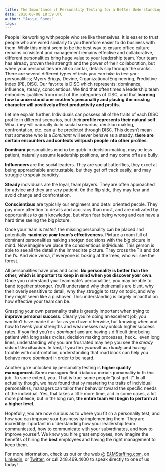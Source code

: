 ```yaml
---
title: The Importance of Personality Testing for a Better Understanding of your Team, Yourself, and Your Next Hire
date: 2016-08-08 18:59 UTC
author: "Jacqui Somes"
tags:
---
```


People like working with people who are like themselves. It is easier to trust people who are wired similarly to you therefore easier to do business with them. While this might seem to be the best way to ensure office culture remains consistent and management remains effective and collaborative, different personalities bring huge value to your leadership team. Your team has already proven their strength and the power of their collaboration, but when your personalities are all so similar, details slip through the cracks. There are several different types of tests you can take to test your personalities; Myers Briggs, Devine, Organizational Engineering, Predictive Index (PI), DISC. Our favorite is DISC which represents: dominance, influence, steady, conscientious. We find that often times a leadership team embodies qualities from most of the categories of DISC, and that **learning how to understand one another’s personality and placing the missing character will positively affect productivity and profits.**

Let me explain further. Individuals can possess all of the traits of each DISC profile in different scenarios, but their **profile represents their natural self**. What they will naturally do in social scenarios, decision making, confrontation, etc. can all be predicted through DISC. This doesn’t mean that someone who is a _Dominant_ will never behave as a steady, **there are certain encounters and contexts will push people into other profiles**. 

**Dominant** personalities tend to be quick in decision making, may be less patient, naturally assume leadership positions, and may come off as a bully. 

**Influencers** are the social leaders. They are social butterflies, they excel at being approachable and trustable, but they get off track easily, and  may struggle to speak candidly. 

**Steady** individuals are the loyal, team players. They are often approached for advice and they are very patient. On the flip side, they may fear and avoid change and confrontation. 

**Conscientious** are typically our engineers and detail oriented people. They pay more attention to details and accuracy than most, and are motivated by opportunities to gain knowledge, but often fear being wrong and can have a hard time seeing the big picture.

Once your team is _tested_, the missing personality can be placed and potentially **maximize your team’s effectiveness**. Picture a room full of dominant personalities making shotgun decisions with the big picture in mind. Now imagine we place the conscientious individuals. This person is able to see all the detail in the immediate picture. They cross the T’s and dot the I’s. And vice versa, if everyone is looking at the trees, who will see the forest. 

All personalities have pros and cons. **No personality is better than the other, which is important to keep in mind when you discover your own**. Once you understand your teammate’s personalities, you may be able to band together stronger. You’ll understand why their emails are blunt, why their overly sensitive to detail, why they struggle to stay on topic, and why they might seem like a pushover. This understanding is largely impactful on how effective your team can be. 

Grasping your own personality traits is greatly important when trying to **improve personal success**. Clearly you’re doing an excellent job, you wouldn’t have made it as far as you have otherwise, but knowing when and how to tweak your strengths and weaknesses may unlock higher success rates. If you find you’re a _dominant_ and are having a difficult time being patient with long sales cycles, decision making processes, heck… even long lines, understanding why you are frustrated may help you see the _steady_ side of the situation. In kind, if you find yourself as _steady_ and having trouble with confrontation, understanding that road block can help you behave more _dominant_ in order to be heard.

Another gate unlocked by personality testing is **higher quality management**. Some managers find it takes a certain personality to fit the job. To some extent, yea.. That is true, some people “just get it”. In all actuality though, we have found that by mastering the traits of individual personalities, managers can tailor their behavior toward the specific needs of the individual. Yes, that takes a little more time, and in some cases, a lot more patience, but in the long run, **the entire team will begin to perform at a higher level**. 

Hopefully, you are now curious as to where you fit on a personality test, and how you can improve your business by implementing them. They are incredibly important in understanding how your leadership team communicated, how to communicate with your subordinates, and how to improve yourself. We know you hire great employees, now imagine the benefits of hiring the **best** employees and having the right management to keep them. 

For more information, check us out on the web @ [EAMStaffing.com](http://www.eamstaffing.com), on [Linkedin](https://www.linkedin.com/company/northern-metals-inc-), or [Twitter](https://twitter.com/eamstaffing), or call <a tel="+1-248-469-4000">248.469.4000</a> to speak directly to one of us today!
